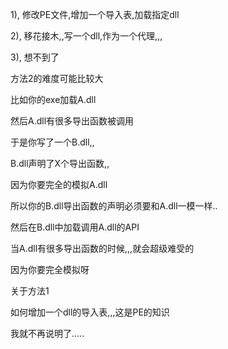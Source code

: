 1), 修改PE文件,增加一个导入表,加载指定dll

2), 移花接木,,写一个dll,作为一个代理,,,

3), 想不到了





方法2的难度可能比较大

比如你的exe加载A.dll

然后A.dll有很多导出函数被调用

于是你写了一个B.dll,,

B.dll声明了X个导出函数,,

因为你要完全的模拟A.dll

所以你的B.dll导出函数的声明必须要和A.dll一模一样..

然后在B.dll中加载调用A.dll的API

当A.dll有很多导出函数的时候,,,就会超级难受的

因为你要完全模拟呀



关于方法1

如何增加一个dll的导入表,,,这是PE的知识

我就不再说明了.....







